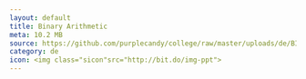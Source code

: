 ```yaml
---
layout: default
title: Binary Arithmetic
meta: 10.2 MB
source: https://github.com/purplecandy/college/raw/master/uploads/de/BINARY%20ARITHMETIC.pptx
category: de
icon: <img class="sicon"src="http://bit.do/img-ppt">
---
```



